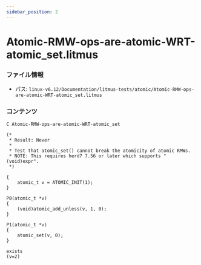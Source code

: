 ```yaml
---
sidebar_position: 2
---
```

# Atomic-RMW-ops-are-atomic-WRT-atomic_set.litmus

### ファイル情報

- パス: `linux-v6.12/Documentation/litmus-tests/atomic/Atomic-RMW-ops-are-atomic-WRT-atomic_set.litmus`

### コンテンツ

```litmus
C Atomic-RMW-ops-are-atomic-WRT-atomic_set

(*
 * Result: Never
 *
 * Test that atomic_set() cannot break the atomicity of atomic RMWs.
 * NOTE: This requires herd7 7.56 or later which supports "(void)expr".
 *)

{
	atomic_t v = ATOMIC_INIT(1);
}

P0(atomic_t *v)
{
	(void)atomic_add_unless(v, 1, 0);
}

P1(atomic_t *v)
{
	atomic_set(v, 0);
}

exists
(v=2)

```
